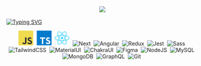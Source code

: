 <!-- <div id="header" align="center">  
  <a href="https://www.sampconrad.com" target="_blank"><img src="https://cdn-icons-png.flaticon.com/512/876/876019.png" width="100"></a>  
</div> -->

<div id="header" align="center">  
  <a href="https://www.sampconrad.com" target="_blank"><img src="https://i.imgur.com/OrK40Xg.png" width="300"></a>  
</div>


[![Typing SVG](https://readme-typing-svg.demolab.com?font=Fira+Code&pause=1000&color=F7F7EF&center=true&vCenter=true&width=1000&lines=Hey+there!+I'm+Conrado+and+I+do+dev+stuff.;www.sampconrad.com)](https://www.sampconrad.com)

<div align="center">
  <img src="https://github.com/devicons/devicon/blob/master/icons/javascript/javascript-original.svg" title="JavaScript" alt="JavaScript" width="40" height="40"/>&nbsp; 
  <img src="https://github.com/devicons/devicon/blob/master/icons/typescript/typescript-plain.svg" title="TypeScript" alt="TypeScript" width="40" height="40"/>&nbsp;
  <img src="https://github.com/devicons/devicon/blob/master/icons/react/react-original.svg" title="React" alt="React" width="40" height="40"/>&nbsp; 
  <img src="https://seeklogo.com/images/N/next-js-icon-logo-EE302D5DBD-seeklogo.com.png" title="Next" alt="Next" width="40" height="40"/>&nbsp;
  <img src="https://cdn.jsdelivr.net/gh/devicons/devicon/icons/angularjs/angularjs-plain.svg" title="Angular" alt="Angular" width="40" height="40"/>&nbsp;
  <img src="https://cdn.jsdelivr.net/gh/devicons/devicon/icons/redux/redux-original.svg" title="Redux" alt="Redux" width="40" height="40"/>&nbsp;
  <img src="https://cdn.jsdelivr.net/gh/devicons/devicon/icons/jest/jest-plain.svg" title="Jest" alt="Jest" width="40" height="40"/>&nbsp;  
  <img src="https://cdn.jsdelivr.net/gh/devicons/devicon/icons/sass/sass-original.svg" title="Sass" alt="Sass" width="40" height="40"/>&nbsp;  
  <img src="https://cdn.jsdelivr.net/gh/devicons/devicon/icons/tailwindcss/tailwindcss-plain.svg" title="TailwindCSS" alt="TailwindCSS" width="40" height="40"/>&nbsp;
  <img src="https://cdn.jsdelivr.net/gh/devicons/devicon/icons/materialui/materialui-plain.svg" title="MaterialUI" alt="MaterialUI" width="40" height="40"/>&nbsp;
  <img src="https://www.coffeeclass.io/logos/chakra-ui.png" title="ChakraUI" alt="ChakraUI" width="40" height="40"/>&nbsp;
  <img src="https://cdn.jsdelivr.net/gh/devicons/devicon/icons/figma/figma-original.svg" title="Figma" alt="Figma" width="30" height="40"/>&nbsp;
  <img src="https://cdn.jsdelivr.net/gh/devicons/devicon/icons/nodejs/nodejs-original.svg" title="NodeJS" alt="NodeJS" width="40" height="40"/>&nbsp;
  <img src="https://cdn.jsdelivr.net/gh/devicons/devicon/icons/mysql/mysql-original.svg" title="MySQL" alt="MySQL" width="40" height="40"/>&nbsp;
  <img src="https://cdn.jsdelivr.net/gh/devicons/devicon/icons/mongodb/mongodb-plain.svg" title="MongoDB" alt="MongoDB" width="40" height="40"/>&nbsp;
  <img src="https://cdn.jsdelivr.net/gh/devicons/devicon/icons/graphql/graphql-plain.svg" title="GraphQL" alt="GraphQL" width="40" height="40"/>&nbsp;
  <img src="https://cdn.jsdelivr.net/gh/devicons/devicon/icons/git/git-original.svg" title="Git" alt="Git" width="40" height="40"/>&nbsp;
</div>
